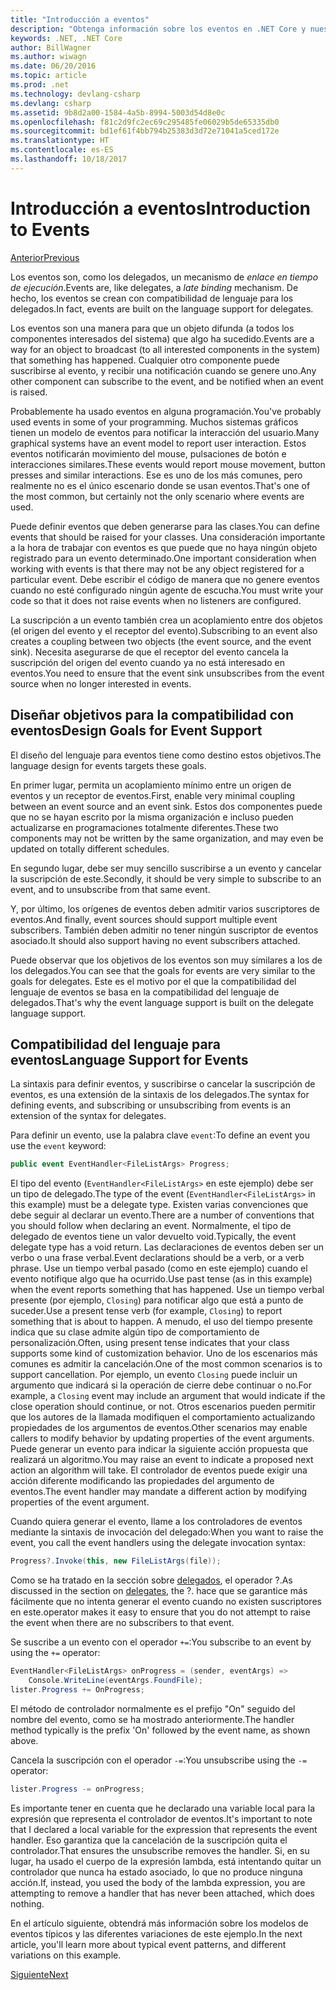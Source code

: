 ```yaml
---
title: "Introducción a eventos"
description: "Obtenga información sobre los eventos en .NET Core y nuestros objetivos de diseño del lenguaje para los eventos en esta introducción."
keywords: .NET, .NET Core
author: BillWagner
ms.author: wiwagn
ms.date: 06/20/2016
ms.topic: article
ms.prod: .net
ms.technology: devlang-csharp
ms.devlang: csharp
ms.assetid: 9b8d2a00-1584-4a5b-8994-5003d54d8e0c
ms.openlocfilehash: f81c2d9fc2ec69c295485fe06029b5de65335db0
ms.sourcegitcommit: bd1ef61f4bb794b25383d3d72e71041a5ced172e
ms.translationtype: HT
ms.contentlocale: es-ES
ms.lasthandoff: 10/18/2017
---
```

# <a name="introduction-to-events"></a><span data-ttu-id="885b4-104">Introducción a eventos</span><span class="sxs-lookup"><span data-stu-id="885b4-104">Introduction to Events</span></span>

[<span data-ttu-id="885b4-105">Anterior</span><span class="sxs-lookup"><span data-stu-id="885b4-105">Previous</span></span>](delegates-patterns.md)

<span data-ttu-id="885b4-106">Los eventos son, como los delegados, un mecanismo de *enlace en tiempo de ejecución*.</span><span class="sxs-lookup"><span data-stu-id="885b4-106">Events are, like delegates, a *late binding* mechanism.</span></span> <span data-ttu-id="885b4-107">De hecho, los eventos se crean con compatibilidad de lenguaje para los delegados.</span><span class="sxs-lookup"><span data-stu-id="885b4-107">In fact, events are built on the language support for delegates.</span></span>

<span data-ttu-id="885b4-108">Los eventos son una manera para que un objeto difunda (a todos los componentes interesados del sistema) que algo ha sucedido.</span><span class="sxs-lookup"><span data-stu-id="885b4-108">Events are a way for an object to broadcast (to all interested components in the system) that something has happened.</span></span> <span data-ttu-id="885b4-109">Cualquier otro componente puede suscribirse al evento, y recibir una notificación cuando se genere uno.</span><span class="sxs-lookup"><span data-stu-id="885b4-109">Any other component can subscribe to the event, and be notified when an event is raised.</span></span>

<span data-ttu-id="885b4-110">Probablemente ha usado eventos en alguna programación.</span><span class="sxs-lookup"><span data-stu-id="885b4-110">You've probably used events in some of your programming.</span></span> <span data-ttu-id="885b4-111">Muchos sistemas gráficos tienen un modelo de eventos para notificar la interacción del usuario.</span><span class="sxs-lookup"><span data-stu-id="885b4-111">Many graphical systems have an event model to report user interaction.</span></span> <span data-ttu-id="885b4-112">Estos eventos notificarán movimiento del mouse, pulsaciones de botón e interacciones similares.</span><span class="sxs-lookup"><span data-stu-id="885b4-112">These events would report mouse movement, button presses and similar interactions.</span></span> <span data-ttu-id="885b4-113">Ese es uno de los más comunes, pero realmente no es el único escenario donde se usan eventos.</span><span class="sxs-lookup"><span data-stu-id="885b4-113">That's one of the most common, but certainly not the only scenario where events are used.</span></span>

<span data-ttu-id="885b4-114">Puede definir eventos que deben generarse para las clases.</span><span class="sxs-lookup"><span data-stu-id="885b4-114">You can define events that should be raised for your classes.</span></span> <span data-ttu-id="885b4-115">Una consideración importante a la hora de trabajar con eventos es que puede que no haya ningún objeto registrado para un evento determinado.</span><span class="sxs-lookup"><span data-stu-id="885b4-115">One important consideration when working with events is that there may not be any object registered for a particular event.</span></span> <span data-ttu-id="885b4-116">Debe escribir el código de manera que no genere eventos cuando no esté configurado ningún agente de escucha.</span><span class="sxs-lookup"><span data-stu-id="885b4-116">You must write your code so that it does not raise events when no listeners are configured.</span></span>

<span data-ttu-id="885b4-117">La suscripción a un evento también crea un acoplamiento entre dos objetos (el origen del evento y el receptor del evento).</span><span class="sxs-lookup"><span data-stu-id="885b4-117">Subscribing to an event also creates a coupling between two objects (the event source, and the event sink).</span></span> <span data-ttu-id="885b4-118">Necesita asegurarse de que el receptor del evento cancela la suscripción del origen del evento cuando ya no está interesado en eventos.</span><span class="sxs-lookup"><span data-stu-id="885b4-118">You need to ensure that the event sink unsubscribes from the event source when no longer interested in events.</span></span>

## <a name="design-goals-for-event-support"></a><span data-ttu-id="885b4-119">Diseñar objetivos para la compatibilidad con eventos</span><span class="sxs-lookup"><span data-stu-id="885b4-119">Design Goals for Event Support</span></span>

<span data-ttu-id="885b4-120">El diseño del lenguaje para eventos tiene como destino estos objetivos.</span><span class="sxs-lookup"><span data-stu-id="885b4-120">The language design for events targets these goals.</span></span>

<span data-ttu-id="885b4-121">En primer lugar, permita un acoplamiento mínimo entre un origen de eventos y un receptor de eventos.</span><span class="sxs-lookup"><span data-stu-id="885b4-121">First, enable very minimal coupling between an event source and an event sink.</span></span> <span data-ttu-id="885b4-122">Estos dos componentes puede que no se hayan escrito por la misma organización e incluso pueden actualizarse en programaciones totalmente diferentes.</span><span class="sxs-lookup"><span data-stu-id="885b4-122">These two components may not be written by the same organization, and may even be updated on totally different schedules.</span></span>

<span data-ttu-id="885b4-123">En segundo lugar, debe ser muy sencillo suscribirse a un evento y cancelar la suscripción de este.</span><span class="sxs-lookup"><span data-stu-id="885b4-123">Secondly, it should be very simple to subscribe to an event, and to unsubscribe from that same event.</span></span>

<span data-ttu-id="885b4-124">Y, por último, los orígenes de eventos deben admitir varios suscriptores de eventos.</span><span class="sxs-lookup"><span data-stu-id="885b4-124">And finally, event sources should support multiple event subscribers.</span></span> <span data-ttu-id="885b4-125">También deben admitir no tener ningún suscriptor de eventos asociado.</span><span class="sxs-lookup"><span data-stu-id="885b4-125">It should also support having no event subscribers attached.</span></span>

<span data-ttu-id="885b4-126">Puede observar que los objetivos de los eventos son muy similares a los de los delegados.</span><span class="sxs-lookup"><span data-stu-id="885b4-126">You can see that the goals for events are very similar to the goals for delegates.</span></span>
<span data-ttu-id="885b4-127">Este es el motivo por el que la compatibilidad del lenguaje de eventos se basa en la compatibilidad del lenguaje de delegados.</span><span class="sxs-lookup"><span data-stu-id="885b4-127">That's why the event language support is built on the delegate language support.</span></span>

## <a name="language-support-for-events"></a><span data-ttu-id="885b4-128">Compatibilidad del lenguaje para eventos</span><span class="sxs-lookup"><span data-stu-id="885b4-128">Language Support for Events</span></span>

<span data-ttu-id="885b4-129">La sintaxis para definir eventos, y suscribirse o cancelar la suscripción de eventos, es una extensión de la sintaxis de los delegados.</span><span class="sxs-lookup"><span data-stu-id="885b4-129">The syntax for defining events, and subscribing or unsubscribing from events is an extension of the syntax for delegates.</span></span>

<span data-ttu-id="885b4-130">Para definir un evento, use la palabra clave `event`:</span><span class="sxs-lookup"><span data-stu-id="885b4-130">To define an event you use the `event` keyword:</span></span>

```csharp
public event EventHandler<FileListArgs> Progress;
```

<span data-ttu-id="885b4-131">El tipo del evento (`EventHandler<FileListArgs>` en este ejemplo) debe ser un tipo de delegado.</span><span class="sxs-lookup"><span data-stu-id="885b4-131">The type of the event (`EventHandler<FileListArgs>` in this example) must be a delegate type.</span></span> <span data-ttu-id="885b4-132">Existen varias convenciones que debe seguir al declarar un evento.</span><span class="sxs-lookup"><span data-stu-id="885b4-132">There are a number of conventions that you should follow when declaring an event.</span></span> <span data-ttu-id="885b4-133">Normalmente, el tipo de delegado de eventos tiene un valor devuelto void.</span><span class="sxs-lookup"><span data-stu-id="885b4-133">Typically, the event delegate type has a void return.</span></span>
<span data-ttu-id="885b4-134">Las declaraciones de eventos deben ser un verbo o una frase verbal.</span><span class="sxs-lookup"><span data-stu-id="885b4-134">Event declarations should be a verb, or a verb phrase.</span></span>
<span data-ttu-id="885b4-135">Use un tiempo verbal pasado (como en este ejemplo) cuando el evento notifique algo que ha ocurrido.</span><span class="sxs-lookup"><span data-stu-id="885b4-135">Use past tense (as in this example) when the event reports something that has happened.</span></span> <span data-ttu-id="885b4-136">Use un tiempo verbal presente (por ejemplo, `Closing`) para notificar algo que está a punto de suceder.</span><span class="sxs-lookup"><span data-stu-id="885b4-136">Use a present tense verb (for example, `Closing`) to report something that is about to happen.</span></span> <span data-ttu-id="885b4-137">A menudo, el uso del tiempo presente indica que su clase admite algún tipo de comportamiento de personalización.</span><span class="sxs-lookup"><span data-stu-id="885b4-137">Often, using present tense indicates that your class supports some kind of customization behavior.</span></span> <span data-ttu-id="885b4-138">Uno de los escenarios más comunes es admitir la cancelación.</span><span class="sxs-lookup"><span data-stu-id="885b4-138">One of the most common scenarios is to support cancellation.</span></span> <span data-ttu-id="885b4-139">Por ejemplo, un evento `Closing` puede incluir un argumento que indicará si la operación de cierre debe continuar o no.</span><span class="sxs-lookup"><span data-stu-id="885b4-139">For example, a `Closing` event may include an argument that would indicate if the close operation should continue, or not.</span></span>  <span data-ttu-id="885b4-140">Otros escenarios pueden permitir que los autores de la llamada modifiquen el comportamiento actualizando propiedades de los argumentos de eventos.</span><span class="sxs-lookup"><span data-stu-id="885b4-140">Other scenarios may enable callers to modify behavior by updating properties of the event arguments.</span></span> <span data-ttu-id="885b4-141">Puede generar un evento para indicar la siguiente acción propuesta que realizará un algoritmo.</span><span class="sxs-lookup"><span data-stu-id="885b4-141">You may raise an event to indicate a proposed next action an algorithm will take.</span></span> <span data-ttu-id="885b4-142">El controlador de eventos puede exigir una acción diferente modificando las propiedades del argumento de eventos.</span><span class="sxs-lookup"><span data-stu-id="885b4-142">The event handler may mandate a different action by modifying  properties of the event argument.</span></span>

<span data-ttu-id="885b4-143">Cuando quiera generar el evento, llame a los controladores de eventos mediante la sintaxis de invocación del delegado:</span><span class="sxs-lookup"><span data-stu-id="885b4-143">When you want to raise the event, you call the event handlers using the delegate invocation syntax:</span></span>

```csharp
Progress?.Invoke(this, new FileListArgs(file));
```

<span data-ttu-id="885b4-144">Como se ha tratado en la sección sobre [delegados](delegates-patterns.md), el operador ?.</span><span class="sxs-lookup"><span data-stu-id="885b4-144">As discussed in the section on [delegates](delegates-patterns.md), the ?.</span></span>
<span data-ttu-id="885b4-145">hace que se garantice más fácilmente que no intenta generar el evento cuando no existen suscriptores en este.</span><span class="sxs-lookup"><span data-stu-id="885b4-145">operator makes it easy to ensure that you do not attempt to raise the event when there are no subscribers to that event.</span></span>
 
<span data-ttu-id="885b4-146">Se suscribe a un evento con el operador `+=`:</span><span class="sxs-lookup"><span data-stu-id="885b4-146">You subscribe to an event by using the `+=` operator:</span></span>

```csharp
EventHandler<FileListArgs> onProgress = (sender, eventArgs) => 
    Console.WriteLine(eventArgs.FoundFile);
lister.Progress += OnProgress;
```

<span data-ttu-id="885b4-147">El método de controlador normalmente es el prefijo "On" seguido del nombre del evento, como se ha mostrado anteriormente.</span><span class="sxs-lookup"><span data-stu-id="885b4-147">The handler method typically is the prefix 'On' followed by the event name, as shown above.</span></span>

<span data-ttu-id="885b4-148">Cancela la suscripción con el operador `-=`:</span><span class="sxs-lookup"><span data-stu-id="885b4-148">You unsubscribe using the `-=` operator:</span></span>

```csharp
lister.Progress -= onProgress;
```

<span data-ttu-id="885b4-149">Es importante tener en cuenta que he declarado una variable local para la expresión que representa el controlador de eventos.</span><span class="sxs-lookup"><span data-stu-id="885b4-149">It's important to note that I declared a local variable for the expression that represents the event handler.</span></span> <span data-ttu-id="885b4-150">Eso garantiza que la cancelación de la suscripción quita el controlador.</span><span class="sxs-lookup"><span data-stu-id="885b4-150">That ensures the unsubscribe removes the handler.</span></span>
<span data-ttu-id="885b4-151">Si, en su lugar, ha usado el cuerpo de la expresión lambda, está intentando quitar un controlador que nunca ha estado asociado, lo que no produce ninguna acción.</span><span class="sxs-lookup"><span data-stu-id="885b4-151">If, instead, you used the body of the lambda expression, you are attempting to remove a handler that has never been attached, which does nothing.</span></span>

<span data-ttu-id="885b4-152">En el artículo siguiente, obtendrá más información sobre los modelos de eventos típicos y las diferentes variaciones de este ejemplo.</span><span class="sxs-lookup"><span data-stu-id="885b4-152">In the next article, you'll learn more about typical event patterns, and different variations on this example.</span></span>

[<span data-ttu-id="885b4-153">Siguiente</span><span class="sxs-lookup"><span data-stu-id="885b4-153">Next</span></span>](event-pattern.md)
